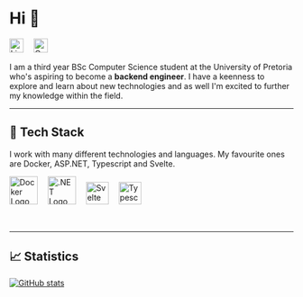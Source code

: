 
# Hi :wave:

<a href="https://www.linkedin.com/in/thato-jadezweni/"><img src="https://cdn.worldvectorlogo.com/logos/linkedin-icon-2.svg" title="Linkedin" alt="Linkedin Account" width="25"/></a>&emsp;
<a href="mailto:thatojadezweni@gmail.com"><img src="https://cdn.worldvectorlogo.com/logos/official-gmail-icon-2020-.svg" title="Gmail" alt="Gmail Account" width="25"/></a>&emsp;

I am a third year BSc Computer Science student at the University of Pretoria who's 
aspiring to become a **backend engineer**. I have a keenness to explore and learn about new technologies and as well I'm excited to further my knowledge within the field.

___

## :pancakes: Tech Stack

I work with many different technologies and languages. 
My favourite ones are Docker, ASP.NET, Typescript and Svelte.

<img src="https://cdn.worldvectorlogo.com/logos/docker.svg" title="Docker" alt="Docker Logo" width="50"/>&emsp;
<img src="https://cdn.worldvectorlogo.com/logos/dot-net-core-7.svg" title=".NET" alt=".NET Logo" width="50"/>&emsp;
<img src="https://cdn.worldvectorlogo.com/logos/svelte-1.svg" title="Svelte" alt="Svelte Logo" width="40"/>&emsp;
<img src="https://cdn.worldvectorlogo.com/logos/typescript.svg" title="Typescript" alt="Typescript Logo" width="40"/>&emsp;

 <br>
 
 ---
 
## 	:chart_with_upwards_trend: Statistics

[![GitHub stats](https://github-readme-stats.vercel.app/api?username=ThatoJadezweni&theme=tokyonight)](https://github.com/anuraghazra/github-readme-stats)

<!-- Uncomment at a later stage

## :computer: Most Used Languages

[![Top Langs](https://github-readme-stats.vercel.app/api/top-langs/?username=ThatoJadezweni&layout=compact&theme=tokyonight)](https://github.com/anuraghazra/github-readme-stats)

-->
